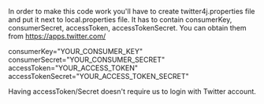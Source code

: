 In order to make this code work you'll have to create twitter4j.properties file and put it next to local.properties file.
It has to contain consumerKey, consumerSecret, accessToken, accessTokenSecret. You can obtain them from https://apps.twitter.com/

consumerKey="YOUR_CONSUMER_KEY"<br>
consumerSecret="YOUR_CONSUMER_SECRET"<br>
accessToken="YOUR_ACCESS_TOKEN"<br>
accessTokenSecret="YOUR_ACCESS_TOKEN_SECRET"

Having accessToken/Secret doesn't require us to login with Twitter account.
